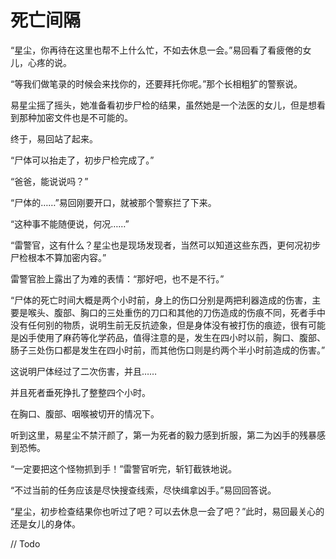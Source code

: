 # 死亡间隔

“星尘，你再待在这里也帮不上什么忙，不如去休息一会。”易回看了看疲倦的女儿，心疼的说。

“等我们做笔录的时候会来找你的，还要拜托你呢。”那个长相粗犷的警察说。

易星尘摇了摇头，她准备看初步尸检的结果，虽然她是一个法医的女儿，但是想看到那种加密文件也是不可能的。

终于，易回站了起来。

“尸体可以抬走了，初步尸检完成了。”

“爸爸，能说说吗？”

“尸体的……”易回刚要开口，就被那个警察拦了下来。

“这种事不能随便说，何况……”

“雷警官，这有什么？星尘也是现场发现者，当然可以知道这些东西，更何况初步尸检根本不算加密内容。”

雷警官脸上露出了为难的表情：“那好吧，也不是不行。”

“尸体的死亡时间大概是两个小时前，身上的伤口分别是两把利器造成的伤害，主要是喉头、腹部、胸口的三处重伤的刀口和其他的刀伤造成的伤痕不同，死者手中没有任何别的物质，说明生前无反抗迹象，但是身体没有被打伤的痕迹，很有可能是凶手使用了麻药等化学药品，值得注意的是，发生在四小时以前，胸口、腹部、肠子三处伤口都是发生在四小时前，而其他伤口则是约两个半小时前造成的伤害。”

这说明尸体经过了二次伤害，并且……

并且死者垂死挣扎了整整四个小时。

在胸口、腹部、咽喉被切开的情况下。

听到这里，易星尘不禁汗颜了，第一为死者的毅力感到折服，第二为凶手的残暴感到恐怖。

“一定要把这个怪物抓到手！”雷警官听完，斩钉截铁地说。

“不过当前的任务应该是尽快搜查线索，尽快缉拿凶手。”易回回答说。

“星尘，初步检查结果你也听过了吧？可以去休息一会了吧？”此时，易回最关心的还是女儿的身体。

// Todo
